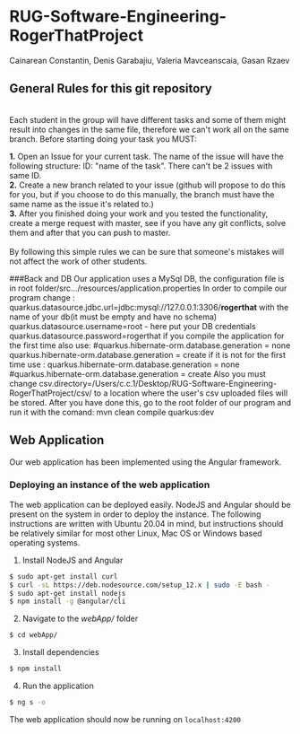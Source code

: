 # RUG-Software-Engineering-RogerThatProject
Cainarean Constantin, Denis Garabajiu, Valeria Mavceanscaia, Gasan Rzaev
## General Rules for this git repository
</br>
Each student in the group will have different tasks and some of them might result into changes in the same file, therefore we can't work all on the same branch.
Before starting doing your task you MUST:</br>

**1.** Open an Issue for your current task. The name of the issue will have the following structure: ID: "name of the task". There can't be 2 issues with same ID. </br>
**2.** Create a new branch related to your issue (github will propose to do this for you, but if you choose to do this manually, the branch must have the same name as the issue it's related to.)</br>
**3.** After you finished doing your work and you tested the functionality, create a merge request with master, see if you have any git conflicts, solve them and after that you can push to master.</br>
</br>
By following this simple rules we can be sure that someone's mistakes will not affect the work of other students.

###Back and DB
Our application uses a MySql DB, the configuration file is in root folder/src.../resources/application.properties
In order to compile our program change :
quarkus.datasource.jdbc.url=jdbc:mysql://127.0.0.1:3306/**rogerthat** with the name of your db(it must be empty and have no schema)
quarkus.datasource.username=root - here put your DB credentials
quarkus.datasource.password=rogerthat
if you compile the application for the first time also use:
#quarkus.hibernate-orm.database.generation = none
quarkus.hibernate-orm.database.generation = create
if it is not for the first time use : 
quarkus.hibernate-orm.database.generation = none
#quarkus.hibernate-orm.database.generation = create
Also you must change csv.directory=/Users/c.c.1/Desktop/RUG-Software-Engineering-RogerThatProject/csv/ to a location where the user's csv uploaded files will be stored. After you have done this, go to the root folder of our program and run it with the comand:
mvn clean compile quarkus:dev

## Web Application
Our web application has been implemented using the Angular framework.

### Deploying an instance of the web application
The web application can be deployed easily. NodeJS and Angular should be present on the system in order to deploy the instance. The following instructions are written with Ubuntu 20.04 in mind, but instructions should be relatively similar for most other Linux, Mac OS or Windows based operating systems.

1. Install NodeJS and Angular
```bash
$ sudo apt-get install curl
$ curl -sL https://deb.nodesource.com/setup_12.x | sudo -E bash -
$ sudo apt-get install nodejs
$ npm install -g @angular/cli
```
2. Navigate to the _webApp/_ folder
```bash
$ cd webApp/
```
3. Install dependencies
```bash
$ npm install
```
4.  Run the application
```bash
$ ng s -o
```

The web application should now be running on `localhost:4200`
